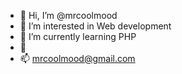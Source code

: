 - 👋 Hi, I’m @mrcoolmood
- 👀 I’m interested in Web development
- 🌱 I’m currently learning PHP
- 💞️ 
- 📫 mrcoolmood@gmail.com

<!---
mrcoolmood/mrcoolmood is a ✨ special ✨ repository because its `README.md` (this file) appears on your GitHub profile.
You can click the Preview link to take a look at your changes.
--->
